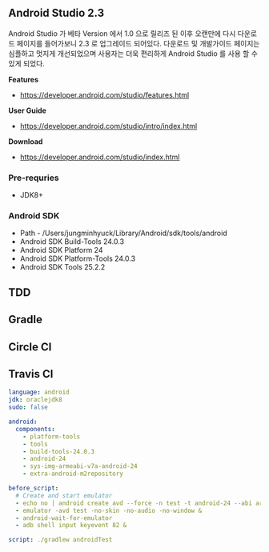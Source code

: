 ## Android Studio 2.3

Android Studio 가 베타 Version 에서 1.0 으로 릴리즈 된 이후 오랜만에 다시 다운로드 페이지를 들어가보니 2.3 로 업그레이드 되어있다.
다운로드 및 개발가이드 페이지는 심플하고 멋지게 개선되었으며 사용자는 더욱 편리하게 Android Studio 를 사용 할 수 있게 되었다.

**Features**
- https://developer.android.com/studio/features.html

**User Guide**
- https://developer.android.com/studio/intro/index.html

**Download**
- https://developer.android.com/studio/index.html

### Pre-requries 
- JDK8+

### Android SDK

- Path - /Users/jungminhyuck/Library/Android/sdk/tools/android
- Android SDK Build-Tools 24.0.3
- Android SDK Platform 24
- Android SDK Platform-Tools 24.0.3
- Android SDK Tools 25.2.2

## TDD

## Gradle

## Circle CI

## Travis CI

````yml
language: android
jdk: oraclejdk8
sudo: false

android:
  components:
    - platform-tools
    - tools
    - build-tools-24.0.3
    - android-24
    - sys-img-armeabi-v7a-android-24
    - extra-android-m2repository

before_script:
  # Create and start emulator
  - echo no | android create avd --force -n test -t android-24 --abi armeabi-v7a
  - emulator -avd test -no-skin -no-audio -no-window &
  - android-wait-for-emulator
  - adb shell input keyevent 82 &

script: ./gradlew androidTest
````
